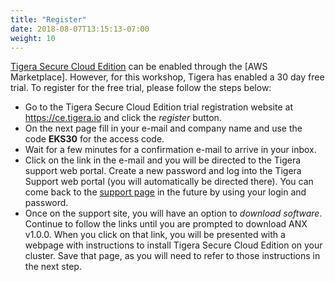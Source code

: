 ```yaml
---
title: "Register"
date: 2018-08-07T13:15:13-07:00
weight: 10
---
```

[Tigera Secure Cloud Edition](https://www.tigera.io/tigera-secure-ce) can be enabled through the [AWS Marketplace].
 However, for this workshop, Tigera has enabled a 30 day free trial.  To register for
 the free trial, please follow the steps below:

- Go to the Tigera Secure Cloud Edition trial registration website at https://ce.tigera.io and click the *register* button.
- On the next page fill in your e-mail and company name and use the code **EKS30** for the access code.
- Wait for a few minutes for a confirmation e-mail to arrive in your inbox.
- Click on the link in the e-mail and you will be directed to the Tigera support web portal.
  Create a new password and log into the Tigera Support web portal (you will
  automatically be directed there).  You can come back to the [support page](https://support.tigera.io)
  in the future by using your login and password.
- Once on the support site, you will have an option to *download software*.  Continue
  to follow the links until you are prompted to download ANX v1.0.0.  When you click on
  that link, you will be presented with a webpage with instructions to install Tigera
  Secure Cloud Edition on your cluster.  Save that page, as you will need to refer to those
  instructions in the next step.
